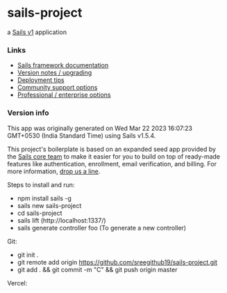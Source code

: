 # sails-project

a [Sails v1](https://sailsjs.com) application

### Links

- [Sails framework documentation](https://sailsjs.com/get-started)
- [Version notes / upgrading](https://sailsjs.com/documentation/upgrading)
- [Deployment tips](https://sailsjs.com/documentation/concepts/deployment)
- [Community support options](https://sailsjs.com/support)
- [Professional / enterprise options](https://sailsjs.com/enterprise)

### Version info

This app was originally generated on Wed Mar 22 2023 16:07:23 GMT+0530 (India Standard Time) using Sails v1.5.4.

<!-- Internally, Sails used [`sails-generate@2.0.7`](https://github.com/balderdashy/sails-generate/tree/v2.0.7/lib/core-generators/new). -->

This project's boilerplate is based on an expanded seed app provided by the [Sails core team](https://sailsjs.com/about) to make it easier for you to build on top of ready-made features like authentication, enrollment, email verification, and billing. For more information, [drop us a line](https://sailsjs.com/support).

<!--
Note:  Generators are usually run using the globally-installed `sails` CLI (command-line interface).  This CLI version is _environment-specific_ rather than app-specific, thus over time, as a project's dependencies are upgraded or the project is worked on by different developers on different computers using different versions of Node.js, the Sails dependency in its package.json file may differ from the globally-installed Sails CLI release it was originally generated with.  (Be sure to always check out the relevant [upgrading guides](https://sailsjs.com/upgrading) before upgrading the version of Sails used by your app.  If you're stuck, [get help here](https://sailsjs.com/support).)
-->

Steps to install and run:

- npm install sails -g
- sails new sails-project
- cd sails-project
- sails lift (http://localhost:1337/)
- sails generate controller foo (To generate a new controller)

Git:

- git init .
- git remote add origin https://github.com/sreegithub19/sails-project.git
- git add . && git commit -m "C" && git push origin master

Vercel:
